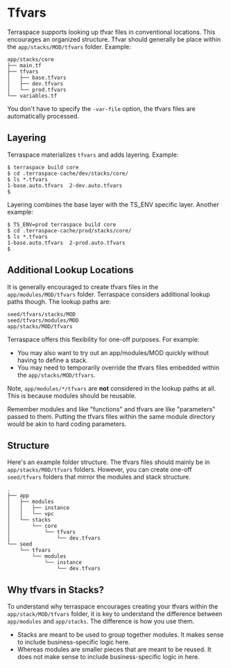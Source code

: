 # Tfvars

Terraspace supports looking up tfvar files in conventional locations. This encourages an organized structure.   Tfvar should generally be place within the `app/stacks/MOD/tfvars` folder. Example:

    app/stacks/core
    ├── main.tf
    ├── tfvars
    │   ├── base.tfvars
    │   ├── dev.tfvars
    │   └── prod.tfvars
    └── variables.tf

You don't have to specify the `-var-file` option, the tfvars files are automatically processed.

## Layering

Terraspace materializes `tfvars` and adds layering. Example:

    $ terraspace build core
    $ cd .terraspace-cache/dev/stacks/core/
    $ ls *.tfvars
    1-base.auto.tfvars  2-dev.auto.tfvars
    $

Layering combines the base layer with the TS_ENV specific layer. Another example:

    $ TS_ENV=prod terraspace build core
    $ cd .terraspace-cache/prod/stacks/core/
    $ ls *.tfvars
    1-base.auto.tfvars  2-prod.auto.tfvars
    $

## Additional Lookup Locations

It is generally encouraged to create tfvars files in the `app/modules/MOD/tfvars` folder. Terraspace considers additional lookup paths though.  The lookup paths are:

    seed/tfvars/stacks/MOD
    seed/tfvars/modules/MOD
    app/stacks/MOD/tfvars

Terraspace offers this flexibility for one-off purposes.  For example:

* You may also want to try out an app/modules/MOD quickly without having to define a stack.
* You may need to temporarily override the tfvars files embedded within the `app/stacks/MOD/tfvars`.

Note, `app/modules/*/tfvars` are **not** considered in the lookup paths at all. This is because modules should be reusable.

Remember modules and like "functions" and tfvars are like "parameters" passed to them. Putting the tfvars files within the same module directory would be akin to hard coding parameters.

## Structure

Here's an example folder structure. The tfvars files should mainly be in `app/stacks/MOD/tfvars` folders.  However, you can create one-off `seed/tfvars` folders that mirror the modules and stack structure.

    .
    ├── app
    │   ├── modules
    │   │   ├── instance
    │   │   └── vpc
    │   └── stacks
    │       └── core
    │           └── tfvars
    │               └── dev.tfvars
    └── seed
        └── tfvars
            └── modules
                └── instance
                    └── dev.tfvars

## Why tfvars in Stacks?

To understand why terraspace encourages creating your tfvars within the `app/stack/MOD/tfvars` folder, it is key to understand the difference between `app/modules` and `app/stacks`. The difference is how you use them.

* Stacks are meant to be used to group together modules. It makes sense to include business-specific logic here.
* Whereas modules are smaller pieces that are meant to be reused. It does not make sense to include business-specific logic in here.
